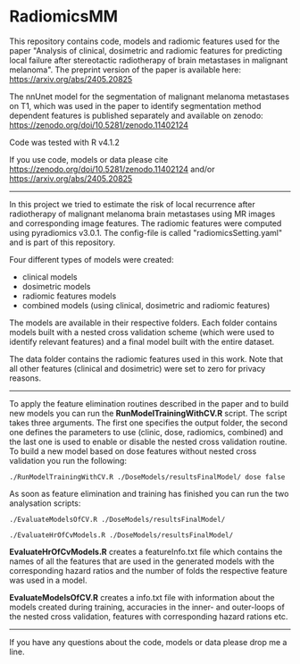 # RadiomicsMM

This repository contains code, models and radiomic features used for the paper "Analysis of clinical, dosimetric and radiomic features for predicting local failure after stereotactic radiotherapy of brain metastases in malignant melanoma". The preprint version of the paper is available here: https://arxiv.org/abs/2405.20825

The nnUnet model for the segmentation of malignant melanoma metastases on T1, which was used in the paper to identify segmentation method dependent features is published separately and available on zenodo: https://zenodo.org/doi/10.5281/zenodo.11402124

Code was tested with R v4.1.2

If you use code, models or data please cite https://zenodo.org/doi/10.5281/zenodo.11402124 and/or https://arxiv.org/abs/2405.20825

---

In this project we tried to estimate the risk of local recurrence after radiotherapy of malignant melanoma brain metastases using MR images and corresponding image features. The radiomic features were computed using pyradiomics v3.0.1. The config-file is called "radiomicsSetting.yaml" and is part of this repository.

Four different types of models were created: 
- clinical models
- dosimetric models
- radiomic features models
- combined models (using clinical, dosimetric and radiomic features)

The models are available in their respective folders. Each folder contains models built with a nested cross validation scheme (which were used to identify relevant features) and a final model built with the entire dataset.

The data folder contains the radiomic features used in this work. Note that all other features (clinical and dosimetric) were set to zero for privacy reasons. 

---
To apply the feature elimination routines described in the paper and to build new models you can run the **RunModelTrainingWithCV.R** script. The script takes three arguments. The first one specifies the output folder, the second one defines the parameters to use (clinic, dose, radiomics, combined) and the last one is used to enable or disable the nested cross validation routine. To build a new model based on dose features without nested cross validation you run the following:

``./RunModelTrainingWithCV.R ./DoseModels/resultsFinalModel/ dose false``

As soon as feature elimination and training has finished you can run the two analysation scripts: 

```
./EvaluateModelsOfCV.R ./DoseModels/resultsFinalModel/

./EvaluateHrOfCvModels.R ./DoseModels/resultsFinalModel/
```

**EvaluateHrOfCvModels.R** creates a featureInfo.txt file which contains the names of all the features that are used in the generated models with the corresponding hazard ratios and the number of folds the respective feature was used in a model.

**EvaluateModelsOfCV.R** creates a info.txt file with information about the models created during training, accuracies in the inner- and outer-loops of the nested cross validation, features with corresponding hazard rations etc. 

---
If you have any questions about the code, models or data please drop me a line. 


